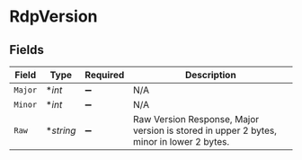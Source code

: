 # RdpVersion


## Fields

| Field                                                                                   | Type                                                                                    | Required                                                                                | Description                                                                             |
| --------------------------------------------------------------------------------------- | --------------------------------------------------------------------------------------- | --------------------------------------------------------------------------------------- | --------------------------------------------------------------------------------------- |
| `Major`                                                                                 | **int*                                                                                  | :heavy_minus_sign:                                                                      | N/A                                                                                     |
| `Minor`                                                                                 | **int*                                                                                  | :heavy_minus_sign:                                                                      | N/A                                                                                     |
| `Raw`                                                                                   | **string*                                                                               | :heavy_minus_sign:                                                                      | Raw Version Response, Major version is stored in upper 2 bytes, minor in lower 2 bytes. |